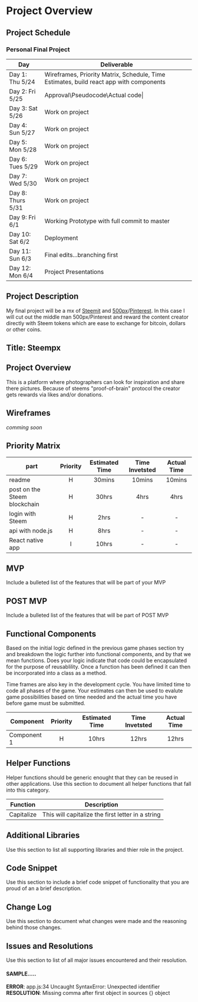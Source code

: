 # Project Overview

## Project Schedule
### Personal Final Project

|  Day | Deliverable |
|---|---|
|Day 1: Thu 5/24 | Wireframes, Priority Matrix, Schedule, Time Estimates, build react app with components |
|Day 2: Fri 5/25 | Approval\Pseudocode\Actual code\|
|Day 3: Sat 5/26 | Work on project  |
|Day 4: Sun 5/27 | Work on project  |
|Day 5: Mon 5/28 | Work on project  |
|Day 6: Tues 5/29 | Work on project  |
|Day 7: Wed 5/30 | Work on project  |
|Day 8: Thurs 5/31  | Work on project  |
|Day 9: Fri 6/1 | Working Prototype with full commit to master |
|Day 10: Sat 6/2 | Deployment |
|Day 11: Sun 6/3 | Final edits...branching first |
|Day 12: Mon 6/4 | Project Presentations |

## Project Description

My final project will be a mx of [Steemit](steemit.com) and [500px](https://500px.com/)/[Pinterest](https://pinterest.com/).
In this case I will cut out the middle man 500px/Pinterest and reward the content creator directly with Steem tokens which are ease to exchange for bitcoin, dollars or other coins.

## Title: Steempx

## Project Overview
This is a platform where photographers can look for inspiration and share there pictures. Because of steems "proof-of-brain" protocol the creator gets rewards via likes and/or donations.

## Wireframes

*comming soon*

## Priority Matrix

| part | Priority | Estimated Time | Time Invetsted | Actual Time |
| --- | :---: |  :---: | :---: | :---: |
| readme | H | 30mins| 10mins | 10mins |
| post on the Steem blockchain | H | 30hrs| 4hrs | 4hrs |
| login with Steem | H | 2hrs| - | - |
| api with node.js | H | 8hrs| - | - |
| React native app | l | 10hrs| - | - |

## MVP

Include a bulleted list of the features that will be part of your MVP

## POST MVP

Include a bulleted list of the features that will be part of POST MVP


## Functional Components

Based on the initial logic defined in the previous game phases section try and breakdown the logic further into functional components, and by that we mean functions.  Does your logic indicate that code could be encapsulated for the purpose of reusablility.  Once a function has been defined it can then be incorporated into a class as a method.

Time frames are also key in the development cycle.  You have limited time to code all phases of the game.  Your estimates can then be used to evalute game possibilities based on time needed and the actual time you have before game must be submitted.

| Component | Priority | Estimated Time | Time Invetsted | Actual Time |
| --- | :---: |  :---: | :---: | :---: |
| Component 1 | H | 10hrs| 12hrs | 12hrs |

## Helper Functions
Helper functions should be generic enought that they can be reused in other applications. Use this section to document all helper functions that fall into this category.

| Function | Description |
| --- | :---: |  
| Capitalize | This will capitalize the first letter in a string |

## Additional Libraries
 Use this section to list all supporting libraries and thier role in the project.

## Code Snippet

Use this section to include a brief code snippet of functionality that you are proud of an a brief description.  

## Change Log
 Use this section to document what changes were made and the reasoning behind those changes.  

## Issues and Resolutions
 Use this section to list of all major issues encountered and their resolution.

#### SAMPLE.....
**ERROR**: app.js:34 Uncaught SyntaxError: Unexpected identifier                                
**RESOLUTION**: Missing comma after first object in sources {} object

